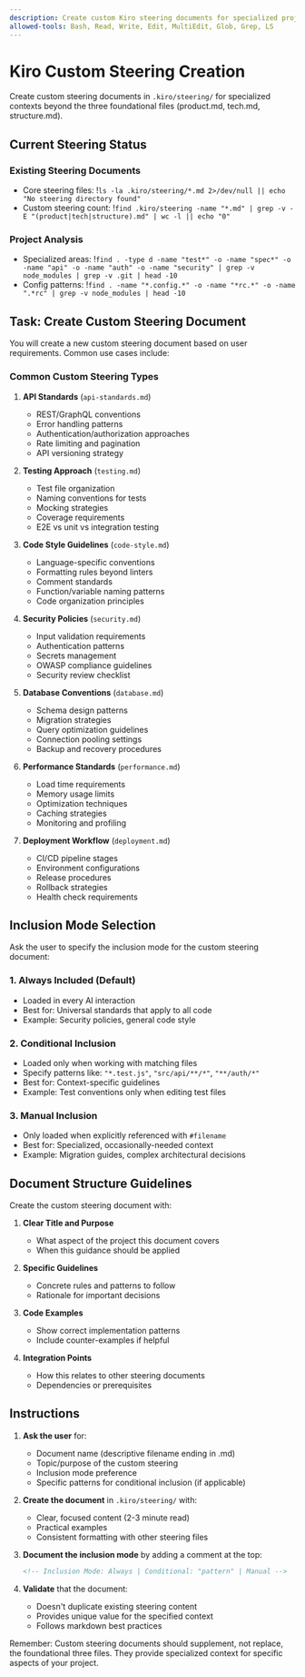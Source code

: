 ```yaml
---
description: Create custom Kiro steering documents for specialized project contexts
allowed-tools: Bash, Read, Write, Edit, MultiEdit, Glob, Grep, LS
---
```


# Kiro Custom Steering Creation

Create custom steering documents in `.kiro/steering/` for specialized contexts beyond the three foundational files (product.md, tech.md, structure.md).

## Current Steering Status

### Existing Steering Documents
- Core steering files: !`ls -la .kiro/steering/*.md 2>/dev/null || echo "No steering directory found"`
- Custom steering count: !`find .kiro/steering -name "*.md" | grep -v -E "(product|tech|structure).md" | wc -l || echo "0"`

### Project Analysis
- Specialized areas: !`find . -type d -name "test*" -o -name "spec*" -o -name "api" -o -name "auth" -o -name "security" | grep -v node_modules | grep -v .git | head -10`
- Config patterns: !`find . -name "*.config.*" -o -name "*rc.*" -o -name ".*rc" | grep -v node_modules | head -10`

## Task: Create Custom Steering Document

You will create a new custom steering document based on user requirements. Common use cases include:

### Common Custom Steering Types

1. **API Standards** (`api-standards.md`)
   - REST/GraphQL conventions
   - Error handling patterns
   - Authentication/authorization approaches
   - Rate limiting and pagination
   - API versioning strategy

2. **Testing Approach** (`testing.md`)
   - Test file organization
   - Naming conventions for tests
   - Mocking strategies
   - Coverage requirements
   - E2E vs unit vs integration testing

3. **Code Style Guidelines** (`code-style.md`)
   - Language-specific conventions
   - Formatting rules beyond linters
   - Comment standards
   - Function/variable naming patterns
   - Code organization principles

4. **Security Policies** (`security.md`)
   - Input validation requirements
   - Authentication patterns
   - Secrets management
   - OWASP compliance guidelines
   - Security review checklist

5. **Database Conventions** (`database.md`)
   - Schema design patterns
   - Migration strategies
   - Query optimization guidelines
   - Connection pooling settings
   - Backup and recovery procedures

6. **Performance Standards** (`performance.md`)
   - Load time requirements
   - Memory usage limits
   - Optimization techniques
   - Caching strategies
   - Monitoring and profiling

7. **Deployment Workflow** (`deployment.md`)
   - CI/CD pipeline stages
   - Environment configurations
   - Release procedures
   - Rollback strategies
   - Health check requirements

## Inclusion Mode Selection

Ask the user to specify the inclusion mode for the custom steering document:

### 1. Always Included (Default)
- Loaded in every AI interaction
- Best for: Universal standards that apply to all code
- Example: Security policies, general code style

### 2. Conditional Inclusion
- Loaded only when working with matching files
- Specify patterns like: `"*.test.js"`, `"src/api/**/*"`, `"**/auth/*"`
- Best for: Context-specific guidelines
- Example: Test conventions only when editing test files

### 3. Manual Inclusion
- Only loaded when explicitly referenced with `#filename`
- Best for: Specialized, occasionally-needed context
- Example: Migration guides, complex architectural decisions

## Document Structure Guidelines

Create the custom steering document with:

1. **Clear Title and Purpose**
   - What aspect of the project this document covers
   - When this guidance should be applied

2. **Specific Guidelines**
   - Concrete rules and patterns to follow
   - Rationale for important decisions

3. **Code Examples**
   - Show correct implementation patterns
   - Include counter-examples if helpful

4. **Integration Points**
   - How this relates to other steering documents
   - Dependencies or prerequisites

## Instructions

1. **Ask the user** for:
   - Document name (descriptive filename ending in .md)
   - Topic/purpose of the custom steering
   - Inclusion mode preference
   - Specific patterns for conditional inclusion (if applicable)

2. **Create the document** in `.kiro/steering/` with:
   - Clear, focused content (2-3 minute read)
   - Practical examples
   - Consistent formatting with other steering files

3. **Document the inclusion mode** by adding a comment at the top:
   ```markdown
   <!-- Inclusion Mode: Always | Conditional: "pattern" | Manual -->
   ```

4. **Validate** that the document:
   - Doesn't duplicate existing steering content
   - Provides unique value for the specified context
   - Follows markdown best practices

Remember: Custom steering documents should supplement, not replace, the foundational three files. They provide specialized context for specific aspects of your project.